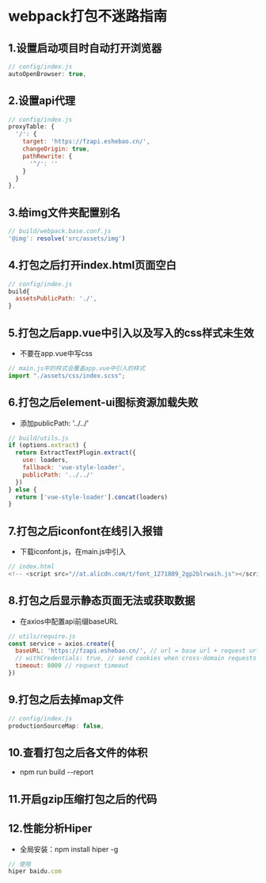 # webpack打包不迷路指南

## 1.设置启动项目时自动打开浏览器

```js
// config/index.js
autoOpenBrowser: true,
```

## 2.设置api代理

```js
// config/index.js
proxyTable: {
  '/': {
    target: 'https://fzapi.eshebao.cn/',
    changeOrigin: true,
    pathRewrite: {
      '^/': ''
    }
  }
},
```

## 3.给img文件夹配置别名

```js
// build/webpack.base.conf.js
'@img': resolve('src/assets/img')
```

## 4.打包之后打开index.html页面空白

```js
// config/index.js
build{
  assetsPublicPath: './',
}
```

## 5.打包之后app.vue中引入以及写入的css样式未生效

- 不要在app.vue中写css

```js
// main.js中的样式会覆盖app.vue中引入的样式
import "./assets/css/index.scss";
```

## 6.打包之后element-ui图标资源加载失败

- 添加publicPath: '../../'

```js
// build/utils.js
if (options.extract) {
  return ExtractTextPlugin.extract({
    use: loaders,
    fallback: 'vue-style-loader',
    publicPath: '../../'
  })
} else {
  return ['vue-style-loader'].concat(loaders)
}
```

## 7.打包之后iconfont在线引入报错

- 下载iconfont.js，在main.js中引入

```js
// index.html
<!-- <script src="//at.alicdn.com/t/font_1271809_2gp2blrwaih.js"></script> -->
```

## 8.打包之后显示静态页面无法或获取数据

- 在axios中配置api前缀baseURL

```js
// utils/require.js
const service = axios.create({
  baseURL: 'https://fzapi.eshebao.cn/', // url = base url + request url
  // withCredentials: true, // send cookies when cross-domain requests
  timeout: 8000 // request timeout
})
```

## 9.打包之后去掉map文件

```js
// config/index.js
productionSourceMap: false,
```

## 10.查看打包之后各文件的体积

- npm run build --report

## 11.开启gzip压缩打包之后的代码

## 12.性能分析Hiper

- 全局安装：npm install hiper -g

```js
// 使用
hiper baidu.com
```
